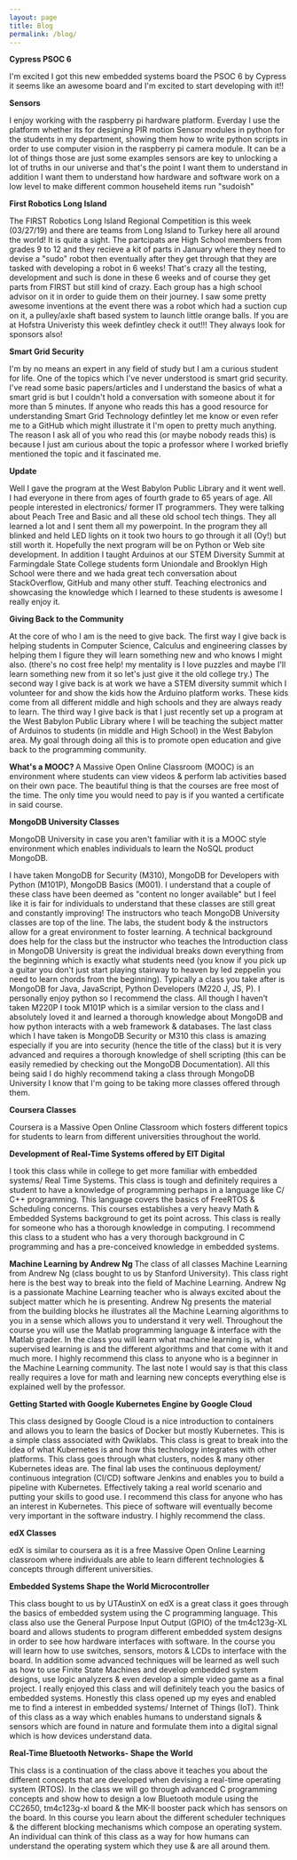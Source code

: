 ```yaml
---
layout: page
title: Blog
permalink: /blog/
---
```



<b> Cypress PSOC 6 </b>

I'm excited I got this new embedded systems board the PSOC 6 by Cypress it seems like an awesome board and I'm excited to start developing with it!!


<b> Sensors </b>

I enjoy working with the raspberry pi hardware platform. Everday I use the platform whether its for designing PIR motion Sensor modules in python for the students in my department, showing them how to write python scripts in order to use computer vision in the raspberry pi camera module. It can be a lot of things those are just some examples sensors are key to unlocking a lot of truths in our universe and that's the point I want them to understand in addition I want them to understand how hardware and software work on a low level to make different common househeld items run "sudoish"

<b> First Robotics Long Island </b> 

The FIRST Robotics Long Island Regional Competition is this week (03/27/19) and there are teams from Long Island to Turkey here all around the world! It is quite a sight. The partcipats are High School members from grades 9 to 12 and they recieve a kit of parts in January where they need to devise a "sudo" robot then eventually after they get through that they are tasked with developing a robot in 6 weeks! That's crazy all the testing, development and such is done in these 6 weeks and of course they get parts from FIRST but still kind of crazy. Each group has a high school advisor on it in order to guide them on their journey. I saw some pretty awesome inventions at the event there was a robot which had a suction cup on it, a pulley/axle shaft based system to launch little orange balls. If you are at Hofstra Univeristy this week defintley check it out!!! They always look for sponsors also! 


<b> Smart Grid Security </b>

I'm by no means an expert in any field of study but I am a curious student for life. One of the topics which I've never understood is smart grid security. I've read some basic papers/articles and I understand the basics of what a smart grid is but I couldn't hold a conversation with someone about it for more than 5 minutes. If anyone who reads this has a good resource for understanding Smart Grid Technology defintley let me know or even refer me to a GitHub which might illustrate it I'm open to pretty much anything. The reason I ask all of you who read this (or maybe nobody reads this) is because I just am curious about the topic a professor where I worked briefly mentioned the topic and it fascinated me. 
 
<b> Update </b> 

Well I gave the program at the West Babylon Public Library and it went well. I had everyone in there from ages of fourth grade to 65 years of age. All people interested in electronics/ former IT programmers. They were talking about Peach Tree and Basic and all these old school tech things. They all learned a lot and I sent them all my powerpoint. In the program they all blinked and held LED lights on it took two hours to go through it all (Oy!) but still worth it. Hopefully the next program will be on Python or Web site development. In addition I taught Arduinos at our STEM Diversity Summit at Farmingdale State College students form Uniondale and Brooklyn High School were there and we hada great tech conversation about StackOverflow, GitHub and many other stuff. Teaching electronics and showcasing the knowledge which I learned to these students is awesome I really enjoy it.

<b>Giving Back to the Community</b>

At the core of who I am is the need to give back. The first way I give back is helping students in Computer Science, Calculus and engineering classes by helping them I figure they will learn something new and who knows I might also. (there's no cost free help! my mentality is I love puzzles and maybe I'll learn something new from it so let's just give it the old college try.) The second way I give back is at work we have a STEM diversity summit which I volunteer for and show the kids how the Arduino platform works. These kids come from all different middle and high schools and they are always ready to learn. The third way I give back is that I just recently set up a program at the West Babylon Public Library where I will be teaching the subject matter of Arduinos to students (in middle and High School) in the West Babylon area. My goal through doing all this is to promote open education and give back to the programming community. 

<b> What's a MOOC? </b>
A Massive Open Online Classroom (MOOC) is an environment where students can view videos & perform lab activities based on their own pace. The beautiful thing is that the courses are free most of the time. The only time you would need to pay is if you wanted a certificate in said course.

<b>MongoDB University Classes</b>

MongoDB University in case you aren't familiar with it is a MOOC style environment which enables individuals to learn the NoSQL product MongoDB. 

I have taken MongoDB for Security (M310), MongoDB for Developers with Python (M101P), MongoDB Basics (M001). I understand that a couple of these class have been deemed as "content no longer available" but I feel like it is fair for individuals to understand that these classes are still great and constantly improving! The instructors who teach MongoDB University classes are top of the line. The labs, the student body & the instructors allow for a great environment to foster learning. A technical background does help for the class but the instructor who teaches the Introduction class in MongoDB University is great the individual breaks down everything from the beginning which is exactly what students need (you know if you pick up a guitar you don't just start playing stairway to heaven by led zeppelin you need to learn chords from the beginning). Typically a class you take after is MongoDB for Java, JavaScript, Python Developers (M220 J, JS, P). I personally enjoy python so I recommend the class. All though I haven’t taken M220P I took M101P which is a similar version to the class and I absolutely loved it and learned a thorough knowledge about MongoDB and how python interacts with a web framework & databases. The last class which I have taken is MongoDB Security or M310 this class is amazing especially if you are into security (hence the title of the class) but it is very advanced and requires a thorough knowledge of shell scripting (this can be easily remedied by checking out the MongoDB Documentation). All this being said I do highly recommend taking a class through MongoDB University I know that I'm going to be taking more classes offered through them.
 
 <b> Coursera Classes </b>
 
 Coursera is a Massive Open Online Classroom which fosters different topics for students to learn from different universities throughout the world.
 
<b>Development of Real-Time Systems offered by EIT Digital</b>

I took this class while in college to get more familiar with embedded systems/ Real Time Systems. This class is tough and definitely requires a student to have a knowledge of programming perhaps in a language like C/ C++ programming. This language covers the basics of FreeRTOS & Scheduling concerns. This courses establishes a very heavy Math & Embedded Systems background to get its point across. This class is really for someone who has a thorough knowledge in computing. I recommend this class to a student who has a very thorough background in C programming and has a pre-conceived knowledge in embedded systems.
 
<b> Machine Learning by Andrew Ng </b>
The class of all classes Machine Learning from Andrew Ng (class bought to us by Stanford University). This class right here is the best way to break into the field of Machine Learning. Andrew Ng is a passionate Machine Learning teacher who is always excited about the subject matter which he is presenting. Andrew Ng presents the material from the building blocks he illustrates all the Machine Learning algorithms to you in a sense which allows you to understand it very well. Throughout the course you will use the Matlab programming language & interface with the Matlab grader. In the class you will learn what machine learning is, what supervised learning is and the different algorithms and that come with it and much more. I highly recommend this class to anyone who is a beginner in the Machine Learning community. The last note I would say is that this class really requires a love for math and learning new concepts everything else is explained well by the professor.

<b> Getting Started with Google Kubernetes Engine by Google Cloud </b>

This class designed by Google Cloud is a nice introduction to containers and allows you to learn the basics of Docker but mostly Kubernetes. This is a simple class associated with Qwiklabs. This class is great to break into the idea of what Kubernetes is and how this technology integrates with other platforms. This class goes through what clusters, nodes & many other Kubernetes ideas are. The final lab uses the continuous deployment/ continuous integration (CI/CD) software Jenkins and enables you to build a pipeline with Kubernetes. Effectively taking a real world scenario and putting your skills to good use. I recommend this class for anyone who has an interest in Kubernetes. This piece of software will eventually become very important in the software industry. I highly recommend the class.

 <b> edX Classes </b>
 
 edX is similar to coursera as it is a free Massive Open Online Learning classroom where individuals are able to learn different technologies & concepts through different universities.
 
 <b> Embedded Systems Shape the World Microcontroller</b>
 
 This class bought to us by UTAustinX on edX is a great class it goes through the basics of embedded system using the C programming language. This class also use the General Purpose Input Output (GPIO) of the tm4c123g-XL board and allows students to program different embedded system designs in order to see how hardware interfaces with software. In the course you will learn how to use switches, sensors, motors & LCDs to interface with the board. In addition some advanced techniques will be learned as well such as how to use Finite State Machines and develop embedded system designs, use logic analyzers & even develop a simple video game as a final project. I really enjoyed this class and will definitely teach you the basics of embedded systems. Honestly this class opened up my eyes and enabled me to find a interest in embedded systems/ Internet of Things (IoT). Think of this class as a way which enables humans to understand signals & sensors which are found in nature and formulate them into a digital signal which is how devices understand data.
 
 <b> Real-Time Bluetooth Networks- Shape the World</b> 
 
 This class is a continuation of the class above it teaches you about the different concepts that are developed when devising a real-time operating system (RTOS). In the class we will go through advanced C programming concepts and show how to design a low Bluetooth module using the CC2650, tm4c123g-xl board & the MK-II booster pack which has sensors on the board. In this course you learn about the different scheduler techniques & the different blocking mechanisms which compose an operating system. An individual can think of this class as a way for how humans can understand the operating system which they use & are all around them.
 
